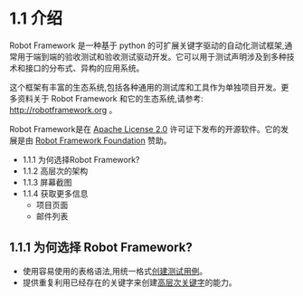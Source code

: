 # 1.1 介绍

Robot Framework 是一种基于 python 的可扩展关键字驱动的自动化测试框架,通常用于端到端的验收测试和验收测试驱动开发。它可以用于测试声明涉及到多种技术和接口的分布式、异构的应用系统。

这个框架有丰富的生态系统,包括各种通用的测试库和工具作为单独项目开发。更多资料关于 Robot Framework 和它的生态系统,请参考: http://robotframework.org 。

Robot Framework是在 [Apache License 2.0](http://apache.org/licenses/LICENSE-2.0) 许可证下发布的开源软件。它的发展是由 [Robot Framework Foundation](http://robotframework.org/foundation) 赞助。

* 1.1.1   为何选择Robot Framework?
* 1.1.2   高层次的架构
* 1.1.3   屏幕截图
* 1.1.4   获取更多信息
	* 项目页面
	* 邮件列表

## 1.1.1 为何选择 Robot Framework?

- 使用容易使用的表格语法,用统一格式[创建测试用例](../CreatingTestData/CreatingTestCases.md#22-创建测试用例)。
- 提供重复利用已经存在的关键字来创建[高层次关键字](../CreatingTestData/CreatingUserKeywords.md#26-创建用户关键字)的能力。
